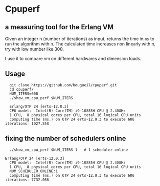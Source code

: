 # Cpuperf

## a measuring tool for the Erlang VM

  Given an integer n (number of iterations) as input, returns the time in `ms` to run the algorithm with n.
  The calculated time increases non linearly with n, try with low number like 300.

I use it to compare vm on different hardwares and dimension loads.

## Usage
```
  git clone https://github.com/bougueil/cpuperf.git
  cd cpuperf/
  NUM_ITERS=600
  ./show_vm_cpu_perf $NUM_ITERS

  Erlang/OTP 24 [erts-12.0.3]
  CPU model:  Intel(R) Core(TM) i9-10885H CPU @ 2.40GHz
  1 CPU,  8 physical cores per CPU, total 16 logical CPU units
  computing time (ms.) on OTP 24 erts-12.0.3 to execute 600 iterations: 1027.558
```

## fixing the number of schedulers online
```
  ./show_vm_cpu_perf $NUM_ITERS 1   # 1 scheduler online

Erlang/OTP 24 [erts-12.0.3]
  CPU model:  Intel(R) Core(TM) i9-10885H CPU @ 2.40GHz
  1 CPU,  8 physical cores per CPU, total 16 logical CPU units
  NUM_SCHEDULER_ONLINE:1
  computing time (ms.) on OTP 24 erts-12.0.3 to execute 600 iterations: 7732.066
```
